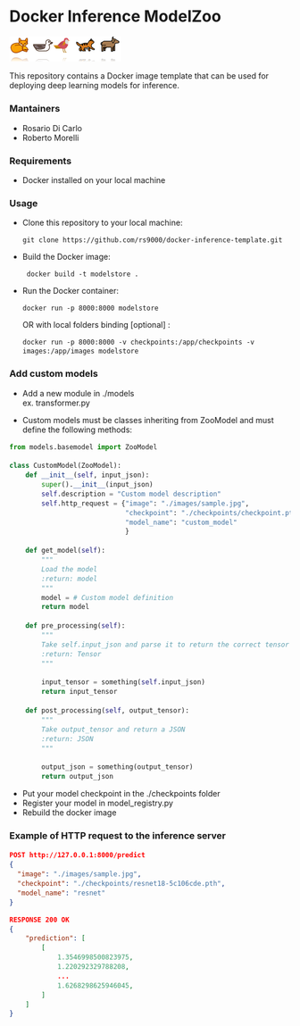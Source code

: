 # Docker Inference ModelZoo
<img src="./images/logo.png" width="200">

This repository contains a Docker image template that can be used for deploying deep learning models for inference.

### Mantainers
- Rosario Di Carlo
- Roberto Morelli
### Requirements

- Docker installed on your local machine

### Usage

- Clone this repository to your local machine:
    ```
    git clone https://github.com/rs9000/docker-inference-template.git
    ```

- Build the Docker image:
   
   ```
    docker build -t modelstore .
    ```

- Run the Docker container:
    ```
    docker run -p 8000:8000 modelstore
    ```
    OR with local folders binding [optional] :
    ```
    docker run -p 8000:8000 -v checkpoints:/app/checkpoints -v images:/app/images modelstore
    ```


### Add custom models
- Add a new module in ./models <br>
  ex. transformer.py


- Custom models must be classes inheriting from ZooModel 
  and must define the following methods:

```python
from models.basemodel import ZooModel

class CustomModel(ZooModel):
    def __init__(self, input_json):
        super().__init__(input_json)
        self.description = "Custom model description"
        self.http_request = {"image": "./images/sample.jpg",
                             "checkpoint": "./checkpoints/checkpoint.pth",
                             "model_name": "custom_model"
                             }

    def get_model(self):
        """
        Load the model
        :return: model
        """
        model = # Custom model definition
        return model

    def pre_processing(self):
        """
        Take self.input_json and parse it to return the correct tensor for inference
        :return: Tensor
        """
        
        input_tensor = something(self.input_json)
        return input_tensor

    def post_processing(self, output_tensor):
        """
        Take output_tensor and return a JSON
        :return: JSON
        """
      
        output_json = something(output_tensor)
        return output_json
```

- Put your model checkpoint in the ./checkpoints folder
- Register your model in model_registry.py
- Rebuild the docker image


### Example of HTTP request to the inference server

```json
POST http://127.0.0.1:8000/predict
{
  "image": "./images/sample.jpg",
  "checkpoint": "./checkpoints/resnet18-5c106cde.pth",
  "model_name": "resnet"
}
```

```json
RESPONSE 200 OK
{
    "prediction": [
        [
            1.3546998500823975,
            1.220292329788208,
            ...
            1.6268298625946045,
        ]
    ]
}

```
